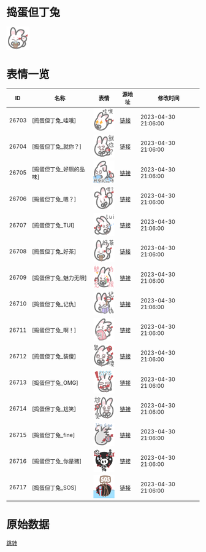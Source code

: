 # 捣蛋但丁兔

<img src="./cover.png" height="60" alt="cover" />

# 表情一览

|ID|名称|表情|源地址|修改时间|
|----|----|----|----|----|
|26703|[捣蛋但丁兔_哇哦]|<img src="./pic/026703_%5B捣蛋但丁兔_哇哦%5D.png" height="60" alt="哇哦"/>|[链接](https://i0.hdslb.com/bfs/garb/b038bf2340ef21cd047cc23da0479a7e2cc21aba.png)|2023-04-30 21:06:00|
|26704|[捣蛋但丁兔_就你？]|<img src="./pic/026704_%5B捣蛋但丁兔_就你？%5D.png" height="60" alt="就你？"/>|[链接](https://i0.hdslb.com/bfs/garb/d3a24fb95a4cb42407469aaf56250e811e56a1df.png)|2023-04-30 21:06:00|
|26705|[捣蛋但丁兔_好厕的品味]|<img src="./pic/026705_%5B捣蛋但丁兔_好厕的品味%5D.png" height="60" alt="好厕的品味"/>|[链接](https://i0.hdslb.com/bfs/garb/2fc00f6e07c28c97a8f38a45b91c2b52379f2453.png)|2023-04-30 21:06:00|
|26706|[捣蛋但丁兔_嗯？]|<img src="./pic/026706_%5B捣蛋但丁兔_嗯？%5D.png" height="60" alt="嗯？"/>|[链接](https://i0.hdslb.com/bfs/garb/d5aa2d73c6728ec6982ee4cadb964325d8642342.png)|2023-04-30 21:06:00|
|26707|[捣蛋但丁兔_TUI]|<img src="./pic/026707_%5B捣蛋但丁兔_TUI%5D.png" height="60" alt="TUI"/>|[链接](https://i0.hdslb.com/bfs/garb/8371da2ce3cd04ac1b5de8f0c8f7b2c53b7c467a.png)|2023-04-30 21:06:00|
|26708|[捣蛋但丁兔_好茶]|<img src="./pic/026708_%5B捣蛋但丁兔_好茶%5D.png" height="60" alt="好茶"/>|[链接](https://i0.hdslb.com/bfs/garb/bd872b3fc4cb8c7234ef56baaafcdc0305dda0a2.png)|2023-04-30 21:06:00|
|26709|[捣蛋但丁兔_魅力无限]|<img src="./pic/026709_%5B捣蛋但丁兔_魅力无限%5D.png" height="60" alt="魅力无限"/>|[链接](https://i0.hdslb.com/bfs/garb/168c2006a2ad52987a746984af6a2ff354cdbe8b.png)|2023-04-30 21:06:00|
|26710|[捣蛋但丁兔_记仇]|<img src="./pic/026710_%5B捣蛋但丁兔_记仇%5D.png" height="60" alt="记仇"/>|[链接](https://i0.hdslb.com/bfs/garb/2c89941e9487f702bbfe007a8cb489573dc5746a.png)|2023-04-30 21:06:00|
|26711|[捣蛋但丁兔_啊！]|<img src="./pic/026711_%5B捣蛋但丁兔_啊！%5D.png" height="60" alt="啊！"/>|[链接](https://i0.hdslb.com/bfs/garb/5721f51035e5238bc9fae8419df93a24e20d4f98.png)|2023-04-30 21:06:00|
|26712|[捣蛋但丁兔_装傻]|<img src="./pic/026712_%5B捣蛋但丁兔_装傻%5D.png" height="60" alt="装傻"/>|[链接](https://i0.hdslb.com/bfs/garb/ae8e270656b63061005af2ea898076ca8d01d43a.png)|2023-04-30 21:06:00|
|26713|[捣蛋但丁兔_OMG]|<img src="./pic/026713_%5B捣蛋但丁兔_OMG%5D.png" height="60" alt="OMG"/>|[链接](https://i0.hdslb.com/bfs/garb/95f7825c6b01c04b00c835362f0c223a16cc9da2.png)|2023-04-30 21:06:00|
|26714|[捣蛋但丁兔_尬笑]|<img src="./pic/026714_%5B捣蛋但丁兔_尬笑%5D.png" height="60" alt="尬笑"/>|[链接](https://i0.hdslb.com/bfs/garb/13fd44e6e1ba2b03259e9544b8152f75fdc90dc8.png)|2023-04-30 21:06:00|
|26715|[捣蛋但丁兔_fine]|<img src="./pic/026715_%5B捣蛋但丁兔_fine%5D.png" height="60" alt="fine"/>|[链接](https://i0.hdslb.com/bfs/garb/b6c49691f580e4199c813a15a0004e607636bd03.png)|2023-04-30 21:06:00|
|26716|[捣蛋但丁兔_你是猪]|<img src="./pic/026716_%5B捣蛋但丁兔_你是猪%5D.png" height="60" alt="你是猪"/>|[链接](https://i0.hdslb.com/bfs/garb/080fd35373e80fd4bfdddc24647352f460e56710.png)|2023-04-30 21:06:00|
|26717|[捣蛋但丁兔_SOS]|<img src="./pic/026717_%5B捣蛋但丁兔_SOS%5D.png" height="60" alt="SOS"/>|[链接](https://i0.hdslb.com/bfs/garb/3ae797202b43798f894f1e7521d449398c48eeff.png)|2023-04-30 21:06:00|

# 原始数据

[跳转](./raw.json)

